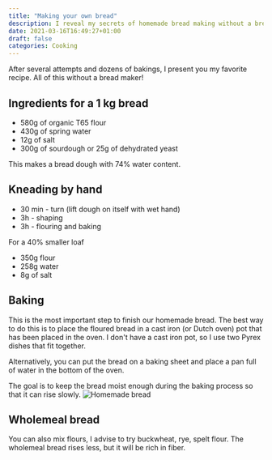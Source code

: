 ```yaml
---
title: "Making your own bread"
description: I reveal my secrets of homemade bread making without a bread machine!
date: 2021-03-16T16:49:27+01:00
draft: false
categories: Cooking
---
```


After several attempts and dozens of bakings, I present you my favorite recipe. All of this without a bread maker!

<!--more-->

## Ingredients for a 1 kg bread
- 580g of organic T65 flour 
- 430g of spring water
- 12g of salt
- 300g of sourdough or 25g of dehydrated yeast

This makes a bread dough with 74% water content.

## Kneading by hand
- 30 min - turn (lift dough on itself with wet hand)
- 3h - shaping
- 3h - flouring and baking 

For a 40% smaller loaf 
- 350g flour
- 258g water
- 8g of salt

## Baking

This is the most important step to finish our homemade bread. 
The best way to do this is to place the floured bread in a cast iron (or Dutch oven) pot that has been placed in the oven.
I don't have a cast iron pot, so I use two Pyrex dishes that fit together.

Alternatively, you can put the bread on a baking sheet and place a pan full of water in the bottom of the oven.

The goal is to keep the bread moist enough during the baking process so that it can rise slowly.
![Homemade bread](/images/homemade_bread.jpeg)


## Wholemeal bread

You can also mix flours, I advise to try buckwheat, rye, spelt flour.
The wholemeal bread rises less, but it will be rich in fiber.
